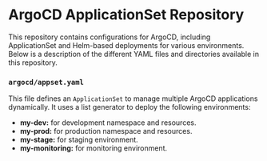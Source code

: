 # ArgoCD ApplicationSet Repository
This repository contains configurations for ArgoCD, including ApplicationSet and Helm-based deployments for various environments. Below is a description of the different YAML files and directories available in this repository.

### `argocd/appset.yaml`
This file defines an `ApplicationSet` to manage multiple ArgoCD applications dynamically. It uses a list generator to deploy the following environments:

* **my-dev:** for development namespace and resources.
* **my-prod:** for production namespace and resources.
* **my-stage:** for staging environment.
* **my-monitoring:** for monitoring environment.

